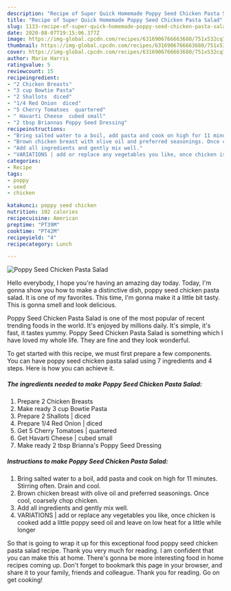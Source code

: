 ```yaml
---
description: "Recipe of Super Quick Homemade Poppy Seed Chicken Pasta Salad"
title: "Recipe of Super Quick Homemade Poppy Seed Chicken Pasta Salad"
slug: 1133-recipe-of-super-quick-homemade-poppy-seed-chicken-pasta-salad
date: 2020-08-07T19:15:06.377Z
image: https://img-global.cpcdn.com/recipes/6316906766663680/751x532cq70/poppy-seed-chicken-pasta-salad-recipe-main-photo.jpg
thumbnail: https://img-global.cpcdn.com/recipes/6316906766663680/751x532cq70/poppy-seed-chicken-pasta-salad-recipe-main-photo.jpg
cover: https://img-global.cpcdn.com/recipes/6316906766663680/751x532cq70/poppy-seed-chicken-pasta-salad-recipe-main-photo.jpg
author: Marie Harris
ratingvalue: 5
reviewcount: 15
recipeingredient:
- "2 Chicken Breasts"
- "3 cup Bowtie Pasta"
- "2 Shallots  diced"
- "1/4 Red Onion  diced"
- "5 Cherry Tomatoes  quartered"
- " Havarti Cheese  cubed small"
- "2 tbsp Briannas Poppy Seed Dressing"
recipeinstructions:
- "Bring salted water to a boil, add pasta and cook on high for 11 minutes. Stirring often. Drain and cool."
- "Brown chicken breast with olive oil and preferred seasonings. Once cool, coarsely chop chicken."
- "Add all ingredients and gently mix well."
- "VARIATIONS | add or replace any vegetables you like, once chicken is cooked add a little poppy seed oil and leave on low heat for a little while longer"
categories:
- Recipe
tags:
- poppy
- seed
- chicken

katakunci: poppy seed chicken 
nutrition: 102 calories
recipecuisine: American
preptime: "PT39M"
cooktime: "PT42M"
recipeyield: "4"
recipecategory: Lunch

---
```



![Poppy Seed Chicken Pasta Salad](https://img-global.cpcdn.com/recipes/6316906766663680/751x532cq70/poppy-seed-chicken-pasta-salad-recipe-main-photo.jpg)

Hello everybody, I hope you're having an amazing day today. Today, I'm gonna show you how to make a distinctive dish, poppy seed chicken pasta salad. It is one of my favorites. This time, I'm gonna make it a little bit tasty. This is gonna smell and look delicious.



Poppy Seed Chicken Pasta Salad is one of the most popular of recent trending foods in the world. It's enjoyed by millions daily. It's simple, it's fast, it tastes yummy. Poppy Seed Chicken Pasta Salad is something which I have loved my whole life. They are fine and they look wonderful.


To get started with this recipe, we must first prepare a few components. You can have poppy seed chicken pasta salad using 7 ingredients and 4 steps. Here is how you can achieve it.

<!--inarticleads1-->

##### The ingredients needed to make Poppy Seed Chicken Pasta Salad:

1. Prepare 2 Chicken Breasts
1. Make ready 3 cup Bowtie Pasta
1. Prepare 2 Shallots | diced
1. Prepare 1/4 Red Onion | diced
1. Get 5 Cherry Tomatoes | quartered
1. Get  Havarti Cheese | cubed small
1. Make ready 2 tbsp Brianna&#39;s Poppy Seed Dressing




<!--inarticleads2-->

##### Instructions to make Poppy Seed Chicken Pasta Salad:

1. Bring salted water to a boil, add pasta and cook on high for 11 minutes. Stirring often. Drain and cool.
1. Brown chicken breast with olive oil and preferred seasonings. Once cool, coarsely chop chicken.
1. Add all ingredients and gently mix well.
1. VARIATIONS | add or replace any vegetables you like, once chicken is cooked add a little poppy seed oil and leave on low heat for a little while longer




So that is going to wrap it up for this exceptional food poppy seed chicken pasta salad recipe. Thank you very much for reading. I am confident that you can make this at home. There's gonna be more interesting food in home recipes coming up. Don't forget to bookmark this page in your browser, and share it to your family, friends and colleague. Thank you for reading. Go on get cooking!
